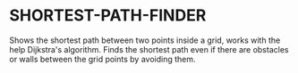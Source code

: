 # SHORTEST-PATH-FINDER
Shows the shortest path between two points inside a grid, works with the help Dijkstra's algorithm.
Finds the shortest path even if there are obstacles or walls between the grid points by avoiding them.
